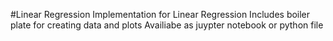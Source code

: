 #Linear Regression
  Implementation for Linear Regression
  Includes boiler plate for creating data and plots
  Availiabe as juypter notebook or python file
